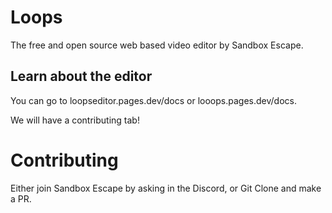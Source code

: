 # Loops
The free and open source web based video editor by Sandbox Escape.

## Learn about the editor
You can go to loopseditor.pages.dev/docs or looops.pages.dev/docs.

We will have a contributing tab!
# Contributing
Either join Sandbox Escape by asking in the Discord, or  Git Clone and make a PR.
